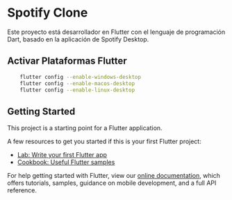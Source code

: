 # Spotify Clone

Este proyecto está desarrollador en Flutter con el lenguaje de programación Dart, basado en la aplicación de Spotify Desktop.

## Activar Plataformas Flutter

```sh
    flutter config --enable-windows-desktop
    flutter config --enable-macos-desktop
    flutter config --enable-linux-desktop
```

## Getting Started

This project is a starting point for a Flutter application.

A few resources to get you started if this is your first Flutter project:

- [Lab: Write your first Flutter app](https://flutter.dev/docs/get-started/codelab)
- [Cookbook: Useful Flutter samples](https://flutter.dev/docs/cookbook)

For help getting started with Flutter, view our
[online documentation](https://flutter.dev/docs), which offers tutorials,
samples, guidance on mobile development, and a full API reference.
